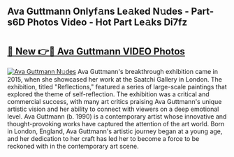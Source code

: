 ## Ava Guttmann Onlyf𝚊ns Le𝚊ked N𝚞des - Part-s6D Photos Video - Hot Part Le𝚊ks Di7fz

# <h2><a href="http://ab87117.deff.icu/?id=Ava+Guttmann">🔗 New 👉🔴 Ava Guttmann VIDEO Photos</a></h2>

[![Ava Guttmann N𝚞des](https://i.imgur.com/rIISA9y.gif)](http://ab87117.deff.icu/?id=Ava+Guttmann)
Ava Guttmann's breakthrough exhibition came in 2015, when she showcased her work at the Saatchi Gallery in London. The exhibition, titled "Reflections," featured a series of large-scale paintings that explored the theme of self-reflection. The exhibition was a critical and commercial success, with many art critics praising Ava Guttmann's unique artistic vision and her ability to connect with viewers on a deep emotional level. Ava Guttmann (b. 1990) is a contemporary artist whose innovative and thought-provoking works have captured the attention of the art world. Born in London, England, Ava Guttmann's artistic journey began at a young age, and her dedication to her craft has led her to become a force to be reckoned with in the contemporary art scene.
